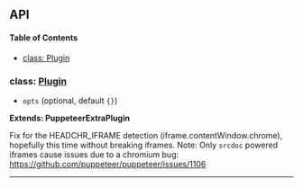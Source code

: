 ## API

<!-- Generated by documentation.js. Update this documentation by updating the source code. -->

#### Table of Contents

- [class: Plugin](#class-plugin)

### class: [Plugin](https://github.com/berstend/puppeteer-extra/blob/17a42c3302ba1e7b446097b9aa2dd886ea6c8ef6/packages/puppeteer-extra-plugin-stealth/evasions/iframe.contentWindow/index.js#L11-L116)

- `opts` (optional, default `{}`)

**Extends: PuppeteerExtraPlugin**

Fix for the HEADCHR_IFRAME detection (iframe.contentWindow.chrome), hopefully this time without breaking iframes.
Note: Only `srcdoc` powered iframes cause issues due to a chromium bug:
<https://github.com/puppeteer/puppeteer/issues/1106>

---
